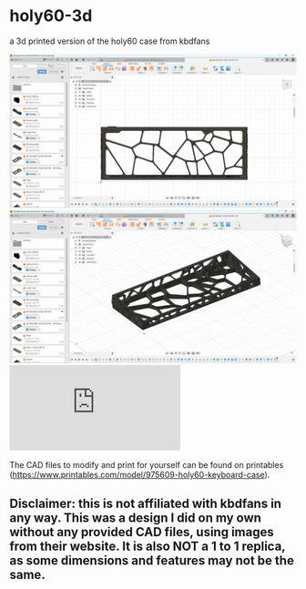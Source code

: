 # holy60-3d
a 3d printed version of the holy60 case from kbdfans

![Case Top View](https://github.com/astarryknight/holy60-3d/blob/main/holy60-3d_top.png?raw=true)
![Case Isometric View](https://github.com/astarryknight/holy60-3d/blob/main/holy60-3d_iso.png?raw=true)
![PCB Schematic](https://github.com/astarryknight/holy60-3d/blob/main/PCB/schematic.pdf)


The CAD files to modify and print for yourself can be found on printables (https://www.printables.com/model/975609-holy60-keyboard-case).

## Disclaimer: this is not affiliated with kbdfans in any way. This was a design I did on my own without any provided CAD files, using images from their website. It is also NOT a 1 to 1 replica, as some dimensions and features may not be the same.
